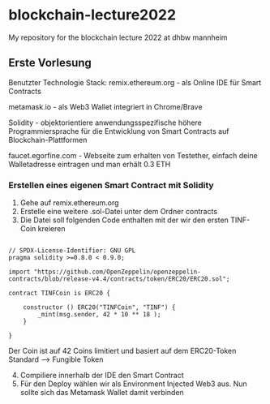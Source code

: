 # blockchain-lecture2022
My repository for the blockchain lecture 2022 at dhbw mannheim


## Erste Vorlesung
Benutzter Technologie Stack:
remix.ethereum.org - als Online IDE für Smart Contracts

metamask.io - als Web3 Wallet integriert in Chrome/Brave

Solidity - objektorientiere anwendungsspezifische höhere Programmiersprache für die Entwicklung von Smart Contracts auf Blockchain-Plattformen

faucet.egorfine.com - Webseite zum erhalten von Testether, einfach deine Walletadresse eintragen und man erhält 0.3 ETH 

### Erstellen eines eigenen Smart Contract mit Solidity
1. Gehe auf remix.ethereum.org 
2. Erstelle eine weitere .sol-Datei unter dem Ordner contracts
3. Die Datei soll folgenden Code enthalten mit der wir den ersten TINF-Coin kreieren

```sol

// SPDX-License-Identifier: GNU GPL
pragma solidity >=0.8.0 < 0.9.0;

import "https://github.com/OpenZeppelin/openzeppelin-contracts/blob/release-v4.4/contracts/token/ERC20/ERC20.sol";

contract TINFCoin is ERC20 { 
    
    constructor () ERC20("TINFCoin", "TINF") { 
        _mint(msg.sender, 42 * 10 ** 18 );
    }
    
}

```
Der Coin ist auf 42 Coins limitiert und basiert auf dem ERC20-Token Standard --> Fungible Token

4. Compiliere innerhalb der IDE den Smart Contract
5. Für den Deploy wählen wir als Environment Injected Web3 aus. Nun sollte sich das Metamask Wallet damit verbinden



